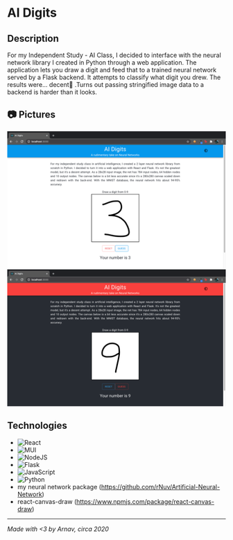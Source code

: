 # AI Digits

## Description
For my Independent Study - AI Class, I decided to interface with the neural network library I created in Python through a web application. The application lets you draw a digit and feed that to a trained neural network served by a Flask backend. It attempts to classify what digit you drew. The results were... decent😬 .Turns out passing stringified image data to a backend is harder than it looks. 

## 📷 Pictures
![](images/lightmode.png)
![](images/darkmode.png)

## Technologies
- ![React](https://img.shields.io/badge/react-%2320232a.svg?style=for-the-badge&logo=react&logoColor=%2361DAFB)
- ![MUI](https://img.shields.io/badge/MUI-%230081CB.svg?style=for-the-badge&logo=mui&logoColor=white)
- ![NodeJS](https://img.shields.io/badge/node.js-6DA55F?style=for-the-badge&logo=node.js&logoColor=white)
- ![Flask](https://img.shields.io/badge/flask-%23000.svg?style=for-the-badge&logo=flask&logoColor=white)
- ![JavaScript](https://img.shields.io/badge/javascript-%23323330.svg?style=for-the-badge&logo=javascript&logoColor=%23F7DF1E)
- ![Python](https://img.shields.io/badge/python-3670A0?style=for-the-badge&logo=python&logoColor=ffdd54)
- my neural network package (https://github.com/rNuv/Artificial-Neural-Network)
- react-canvas-draw (https://www.npmjs.com/package/react-canvas-draw)

---
*Made with <3 by Arnav, circa 2020*
